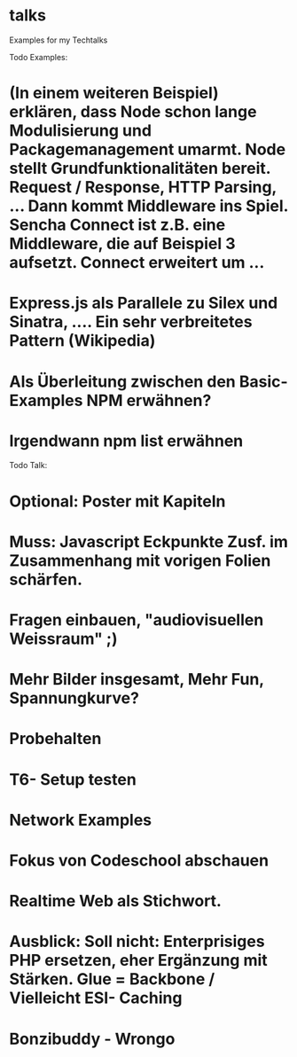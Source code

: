 talks
=====

Examples for my Techtalks

Todo Examples:

# (In einem weiteren Beispiel) erklären, dass Node schon lange Modulisierung und Packagemanagement umarmt. Node stellt Grundfunktionalitäten bereit. Request / Response, HTTP Parsing, ... Dann kommt Middleware ins Spiel. Sencha Connect ist z.B. eine Middleware, die auf Beispiel 3 aufsetzt. Connect erweitert um ... 
# Express.js als Parallele zu Silex und Sinatra, .... Ein sehr verbreitetes Pattern (Wikipedia)
# Als Überleitung zwischen den Basic- Examples NPM  erwähnen?
# Irgendwann npm list erwähnen

Todo Talk:

# Optional: Poster mit Kapiteln
# Muss: Javascript Eckpunkte Zusf. im Zusammenhang mit vorigen Folien schärfen.
# Fragen einbauen, "audiovisuellen Weissraum" ;)
# Mehr Bilder insgesamt, Mehr Fun, Spannungkurve?
# Probehalten
# T6- Setup testen
# Network Examples
# Fokus von Codeschool abschauen
# Realtime Web als Stichwort.
# Ausblick: Soll nicht: Enterprisiges PHP ersetzen, eher Ergänzung mit Stärken. Glue = Backbone / Vielleicht ESI- Caching
# Bonzibuddy - Wrongo